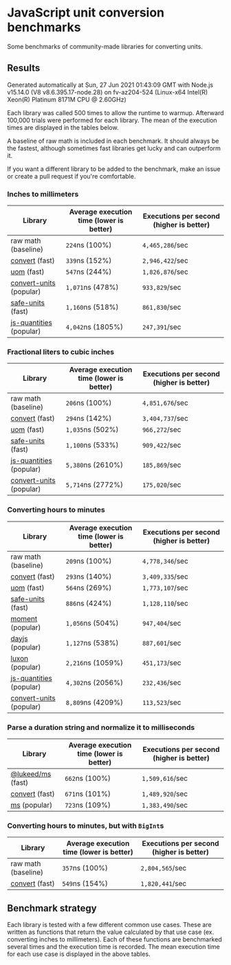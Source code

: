 # JavaScript unit conversion benchmarks

Some benchmarks of community-made libraries for converting units.

## Results

<!-- beginblock(results) -->

Generated automatically at Sun, 27 Jun 2021 01:43:09 GMT with Node.js v15.14.0 (V8 v8.6.395.17-node.28) on fv-az204-524 (Linux-x64 Intel(R) Xeon(R) Platinum 8171M CPU @ 2.60GHz)

Each library was called 500 times to allow the runtime to warmup.
Afterward 100,000 trials were performed for each library.
The mean of the execution times are displayed in the tables below.

A baseline of raw math is included in each benchmark.
It should always be the fastest, although sometimes fast libraries get lucky and can outperform it.

If you want a different library to be added to the benchmark, make an issue or create a pull request if you're comfortable.

### Inches to millimeters

| Library                                                            | Average execution time (lower is better) | Executions per second (higher is better) |
| ------------------------------------------------------------------ | ---------------------------------------- | ---------------------------------------- |
| raw math (baseline)                                                | `224`ns (100%)                           | `4,465,286`/sec                          |
| [convert](https://npmjs.com/package/convert) (fast)                | `339`ns (152%)                           | `2,946,422`/sec                          |
| [uom](https://npmjs.com/package/uom) (fast)                        | `547`ns (244%)                           | `1,826,876`/sec                          |
| [convert-units](https://npmjs.com/package/convert-units) (popular) | `1,071`ns (478%)                         | `933,829`/sec                            |
| [safe-units](https://npmjs.com/package/safe-units) (fast)          | `1,160`ns (518%)                         | `861,830`/sec                            |
| [js-quantities](https://npmjs.com/package/js-quantities) (popular) | `4,042`ns (1805%)                        | `247,391`/sec                            |

### Fractional liters to cubic inches

| Library                                                            | Average execution time (lower is better) | Executions per second (higher is better) |
| ------------------------------------------------------------------ | ---------------------------------------- | ---------------------------------------- |
| raw math (baseline)                                                | `206`ns (100%)                           | `4,851,676`/sec                          |
| [convert](https://npmjs.com/package/convert) (fast)                | `294`ns (142%)                           | `3,404,737`/sec                          |
| [uom](https://npmjs.com/package/uom) (fast)                        | `1,035`ns (502%)                         | `966,272`/sec                            |
| [safe-units](https://npmjs.com/package/safe-units) (fast)          | `1,100`ns (533%)                         | `909,422`/sec                            |
| [js-quantities](https://npmjs.com/package/js-quantities) (popular) | `5,380`ns (2610%)                        | `185,869`/sec                            |
| [convert-units](https://npmjs.com/package/convert-units) (popular) | `5,714`ns (2772%)                        | `175,020`/sec                            |

### Converting hours to minutes

| Library                                                            | Average execution time (lower is better) | Executions per second (higher is better) |
| ------------------------------------------------------------------ | ---------------------------------------- | ---------------------------------------- |
| raw math (baseline)                                                | `209`ns (100%)                           | `4,778,346`/sec                          |
| [convert](https://npmjs.com/package/convert) (fast)                | `293`ns (140%)                           | `3,409,335`/sec                          |
| [uom](https://npmjs.com/package/uom) (fast)                        | `564`ns (269%)                           | `1,773,107`/sec                          |
| [safe-units](https://npmjs.com/package/safe-units) (fast)          | `886`ns (424%)                           | `1,128,110`/sec                          |
| [moment](https://npmjs.com/package/moment) (popular)               | `1,056`ns (504%)                         | `947,404`/sec                            |
| [dayjs](https://npmjs.com/package/dayjs) (popular)                 | `1,127`ns (538%)                         | `887,601`/sec                            |
| [luxon](https://npmjs.com/package/luxon) (popular)                 | `2,216`ns (1059%)                        | `451,173`/sec                            |
| [js-quantities](https://npmjs.com/package/js-quantities) (popular) | `4,302`ns (2056%)                        | `232,436`/sec                            |
| [convert-units](https://npmjs.com/package/convert-units) (popular) | `8,809`ns (4209%)                        | `113,523`/sec                            |

### Parse a duration string and normalize it to milliseconds

| Library                                                   | Average execution time (lower is better) | Executions per second (higher is better) |
| --------------------------------------------------------- | ---------------------------------------- | ---------------------------------------- |
| [@lukeed/ms](https://npmjs.com/package/@lukeed/ms) (fast) | `662`ns (100%)                           | `1,509,616`/sec                          |
| [convert](https://npmjs.com/package/convert) (fast)       | `671`ns (101%)                           | `1,489,920`/sec                          |
| [ms](https://npmjs.com/package/ms) (popular)              | `723`ns (109%)                           | `1,383,490`/sec                          |

### Converting hours to minutes, but with `BigInt`s

| Library                                             | Average execution time (lower is better) | Executions per second (higher is better) |
| --------------------------------------------------- | ---------------------------------------- | ---------------------------------------- |
| raw math (baseline)                                 | `357`ns (100%)                           | `2,804,565`/sec                          |
| [convert](https://npmjs.com/package/convert) (fast) | `549`ns (154%)                           | `1,820,441`/sec                          |

<!-- endblock(results) -->

## Benchmark strategy

Each library is tested with a few different common use cases.
These are written as functions that return the value calculated by that use case (ex. converting inches to millimeters).
Each of these functions are benchmarked several times and the execution time is recorded.
The mean execution time for each use case is displayed in the above tables.
